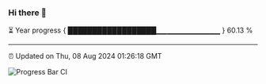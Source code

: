 ### Hi there 👋

⏳ Year progress { ██████████████████▁▁▁▁▁▁▁▁▁▁▁▁ } 60.13 %

---

⏰ Updated on Thu, 08 Aug 2024 01:26:18 GMT

![Progress Bar CI](https://github.com/ZhaoGui/ZhaoGui/workflows/Progress%20Bar%20CI/badge.svg)
